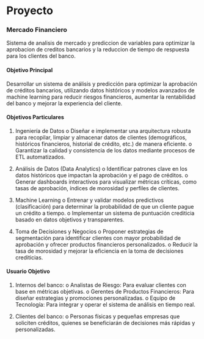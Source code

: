 # Proyecto
### Mercado Financiero
Sistema de analisis de mercado y prediccion de variables para optimizar la aprobacion de creditos bancarios y la reduccion de tiempo de respuesta para los clientes del banco.


#### Objetivo Principal
Desarrollar un sistema de análisis y predicción para optimizar la aprobación de créditos bancarios, utilizando datos históricos y modelos avanzados de machine learning para reducir riesgos financieros, aumentar la rentabilidad del banco y mejorar la experiencia del cliente.
#### Objetivos Particulares
1.	Ingeniería de Datos
o	Diseñar e implementar una arquitectura robusta para recopilar, limpiar y almacenar datos de clientes (demográficos, históricos financieros, historial de crédito, etc.) de manera eficiente.
o	Garantizar la calidad y consistencia de los datos mediante procesos de ETL automatizados.

2.	Análisis de Datos (Data Analytics)
o	Identificar patrones clave en los datos históricos que impactan la aprobación y el pago de créditos.
o	Generar dashboards interactivos para visualizar métricas críticas, como tasas de aprobación, índices de morosidad y perfiles de clientes.

3.	Machine Learning
o	Entrenar y validar modelos predictivos (clasificación) para determinar la probabilidad de que un cliente pague un crédito a tiempo.
o	Implementar un sistema de puntuación crediticia basado en datos objetivos y transparentes.

4.	Toma de Decisiones y Negocios
o	Proponer estrategias de segmentación para identificar clientes con mayor probabilidad de aprobación y ofrecer productos financieros personalizados.
o	Reducir la tasa de morosidad y mejorar la eficiencia en la toma de decisiones crediticias.

#### Usuario Objetivo
1.	Internos del banco:
o	Analistas de Riesgo: Para evaluar clientes con base en métricas objetivas.
o	Gerentes de Productos Financieros: Para diseñar estrategias y promociones personalizadas.
o	Equipo de Tecnología: Para integrar y operar el sistema de análisis en tiempo real.

2.	Clientes del banco:
o	Personas físicas y pequeñas empresas que soliciten créditos, quienes se beneficiarán de decisiones más rápidas y personalizadas.

